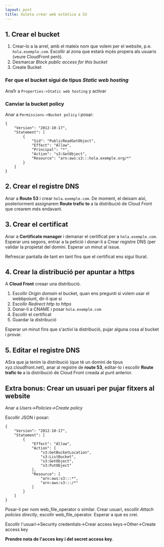```yaml
---
layout: post
title: Xuleta crear web estàtica a S3
---
```


## 1. Crear el bucket

1. Crear-lo a la arrel, amb el mateix nom que volem per el website, p.e.  `hola.exemple.com`. Escollir al zona que estarà mçés propera als usuaris (veure CloudFront però).
2. Desmarcar *Block public access for this bucket*
3. Create Bucket

### Fer que el bucket sigui de tipus *Static web hosting*

Ana1r a `Properties->Static web hosting` y activar

### Canviar la bucket policy

Anar a `Permissions->Bucket policy` i posar:

```
{
    "Version": "2012-10-17",
    "Statement": [
        {
            "Sid": "PublicReadGetObject",
            "Effect": "Allow",
            "Principal": "*",
            "Action": "s3:GetObject",
            "Resource": "arn:aws:s3:::hola.exemple.org/*"
        }
    ]
}
```

## 2. Crear el registre DNS

Anar a **Route 53** i crear `hola.exemple.com`. De moment, el deixam així, posteriorment assignarem **Route trafic to** a la distribució de Cloud Front que crearem més endavant.

## 3. Crear el certificat

Anar a **Certificate manager** i demanar el certificat per a `hola.exemple.com`. Esperar uns segons, entrar a la petició i donar-li a Crear registre DNS (per validar la propietat del domini. Esperar un minut al issue. 

Refrescar pantalla de tant en tant fins que el certificat ens sigui lliurat.

## 4. Crear la distribució per apuntar a https

A **Cloud Front** creaar una distribució.

1. Escollir *Origin domain* el bucket, quan ens pregunti si volem usar el webbpoiunt, dir-li que si
2. Escollir *Redirect http to https*
3. Donar-li a CNAME i posar `hola.exemple.com`
4. Escollir el certificat
5. Guardar la distribució

Esperar un minut fins que s'activi la distribució, pujar alguna cosa al bucket i provar.

## 5. Editar el registre DNS 

ASra que ja tenim la distribució (que té un domini de tipus xyz.cloudfront.net), anar al registre de **route 53**, editar-lo i escollir **Route trafic to** a la distribució de Cloud Front creada al punt anterior.

## Extra bonus: Crear un usuari per pujar fitxers al website

Anar a *Users->Policies->Create policy* 

Escollir JSON i posar:

```
{
    "Version": "2012-10-17",
    "Statement": [
        {
            "Effect": "Allow",
            "Action": [
                "s3:GetBucketLocation",
                "s3:ListBucket",
                "s3:GetObject",
                "s3:PutObject"
            ],
            "Resource": [
                "arn:aws:s3:::*",
                "arn:aws:s3:::/*"
            ]
        }
    ]
}
```

Posar-li per nom web_file_operator o similar. Crear usuari, escollir *Attach policies directly*, escollir web_file_operator. Esperar a que es crei.

Escollir l'usuari->Security credentials->Crear access keys->Other->Create access key

**Prendre nota de l'acces key i del secret access key**.





